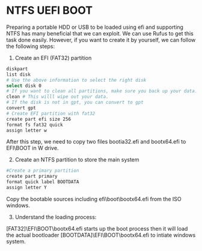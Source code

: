 # NTFS UEFI BOOT


Preparing a portable HDD or USB to be loaded using efi and supporting NTFS has many beneficial that we can exploit. We can use Rufus to get this task done easily. However, if you want to create it by yourself, we can follow the following steps:

1) Create an EFI (FAT32) partition

```sh
diskpart
list disk
# Use the above information to select the right disk
select disk 0
# If you want to clean all partitions, make sure you back up your data.
clean # This willl wipe out your data.
# If the disk is not in gpt, you can convert to gpt
convert gpt
# Create EFI partition with fat32
create part efi size 256
format fs fat32 quick
assign letter w
```

After this step, we need to copy two files bootia32.efi and bootx64.efi to EFI\BOOT in W drive.

2) Create an NTFS partition to store the main system


```sh
#Create a primary partition
create part primary
format quick label BOOTDATA
assign letter Y
```

Copy the bootable sources including efi\boot\bootx64.efi from the ISO windows.

3) Understand the loading process:

[FAT32]\EFI\BOOT\bootx64.efi starts up the boot process then it will load the actual bootloader [BOOTDATA]\EFI\BOOT\bootx64.efi to intiate windows system.

